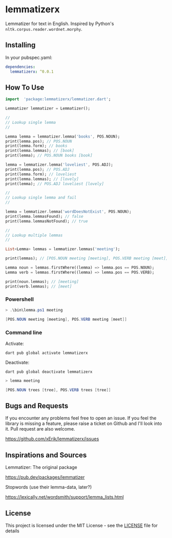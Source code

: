 # lemmatizerx

Lemmatizer for text in English. Inspired by Python's `nltk.corpus.reader.wordnet.morphy`.

## Installing

In your pubspec.yaml:

```yaml
dependencies:
  lemmatizerx: ^0.0.1
```
## How To Use


```dart
import  'package:lemmatizerx/lemmatizer.dart';

Lemmatizer lemmatizer = Lemmatizer();

//
// Lookup single lemma
//

Lemma lemma = lemmatizer.lemma('books', POS.NOUN);
print(lemma.pos); // POS.NOUN
print(lemma.form); // books
print(lemma.lemmas); // [book]
print(lemma); // POS.NOUN books [book]

lemma = lemmatizer.lemma('loveliest', POS.ADJ);
print(lemma.pos); // POS.ADJ
print(lemma.form); // loveliest
print(lemma.lemmas); // [lovely]
print(lemma); // POS.ADJ loveliest [lovely]

//
// Lookup single lemma and fail
//

lemma = lemmatizer.lemma('wordDoesNotExist', POS.NOUN);
print(lemma.lemmasFound); // false
print(lemma.lemmasNotFound); // true

//
// Lookup multiple lemmas
//

List<Lemma> lemmas = lemmatizer.lemmas('meeting');

print(lemmas); // [POS.NOUN meeting [meeting], POS.VERB meeting [meet]]

Lemma noun = lemmas.firstWhere((lemma) => lemma.pos == POS.NOUN);
Lemma verb = lemmas.firstWhere((lemma) => lemma.pos == POS.VERB);

print(noun.lemmas); // [meeting]
print(verb.lemmas); // [meet]
```
### Powershell 

```ps1
> .\bin\lemma.ps1 meeting

[POS.NOUN meeting [meeting], POS.VERB meeting [meet]]
``` 

### Command line

Activate:

`dart pub global activate lemmatizerx`

Deactivate:

`dart pub global deactivate lemmatizerx`

```ps1
> lemma meeting

[POS.NOUN trees [tree], POS.VERB trees [tree]]
```
## Bugs and Requests

If you encounter any problems feel free to open an issue. If you feel the library is missing a feature, please raise a ticket on Github and I'll look into it. Pull request are also welcome.

https://github.com/xErik/lemmatizerx/issues

## Inspirations and Sources

Lemmatizer: The original package

https://pub.dev/packages/lemmatizer

Stopwords (use their lemma-data, later?)

https://lexically.net/wordsmith/support/lemma_lists.html

## License

This project is licensed under the MIT License - see the [LICENSE](LICENSE) file for details
